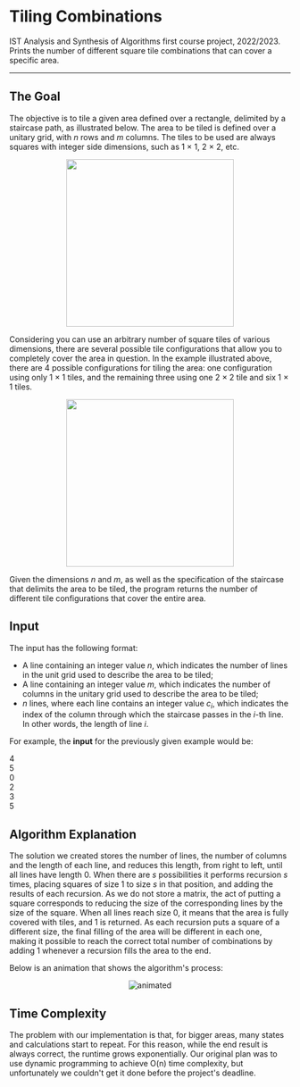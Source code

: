# Tiling Combinations

IST Analysis and Synthesis of Algorithms first course project, 2022/2023. Prints the number of different square tile combinations that can cover a specific area.

--------------------------------

## The Goal

The objective is to tile a given area defined over a rectangle, delimited by a staircase path, as illustrated below. The area to be tiled is defined over a unitary grid, with _n_ rows and _m_ columns. The tiles to be used are always squares with integer side dimensions, such as 1 × 1, 2 × 2, etc.

<p align="center">
  <img width="300" src="https://github.com/TiDeane/Tiling-Combinations/assets/120483063/0e125ac6-2e44-4549-8b05-bc66e44a8bfe">
</p>

Considering you can use an arbitrary number of square tiles of various dimensions, there are several possible tile configurations that allow you to completely cover the area in question. In the example illustrated above, there are 4 possible configurations for tiling the area: one configuration using only 1 × 1 tiles, and the remaining three using one 2 × 2 tile and six 1 × 1 tiles.

<p align="center">
  <img width="300" src="https://github.com/TiDeane/Tiling-Combinations/assets/120483063/54399bb0-79ea-47f6-8ecb-922d27913263">
</p>

Given the dimensions _n_ and _m_, as well as the specification of the staircase that delimits the area to be tiled, the program returns the number of different tile configurations that cover the entire area.

## Input

The input has the following format:
- A line containing an integer value _n_, which indicates the number of lines in the unit grid used to describe the area to be tiled;
- A line containing an integer value _m_, which indicates the number of columns in the unitary grid used to describe the area to be tiled;
- _n_ lines, where each line contains an integer value $c_{i}$, which indicates the index of the column through which the staircase passes in the _i_-th line. In other words, the length of line _i_.

For example, the **input** for the previously given example would be:

4  \
5  \
0  \
2  \
3  \
5

## Algorithm Explanation

The solution we created stores the number of lines, the number of columns and the length of each line, and reduces this length, from right to left, until all lines have length 0. When there are _s_ possibilities it performs recursion _s_ times, placing squares of size 1 to size _s_ in that position, and adding the results of each recursion. As we do not store a matrix, the act of putting a square corresponds to reducing the size of the corresponding lines by the size of the square. When all lines reach size 0, it means that the area is fully covered with tiles, and 1 is returned. As each recursion puts a square of a different size, the final filling of the area will be different in each one, making it possible to reach the correct total number of combinations by adding 1 whenever a recursion fills the area to the end. 

Below is an animation that shows the algorithm's process:

<p align="center">
  <img src="https://github.com/TiDeane/Tiling-Combinations/assets/120483063/b06c952c-cf6c-49e8-ae39-616a3f98eaf8" alt="animated" />
</p>

## Time Complexity

The problem with our implementation is that, for bigger areas, many states and calculations start to repeat. For this reason, while the end result is always correct, the runtime grows exponentially. Our original plan was to use dynamic programming to achieve O(n) time complexity, but unfortunately we couldn't get it done before the project's deadline.
